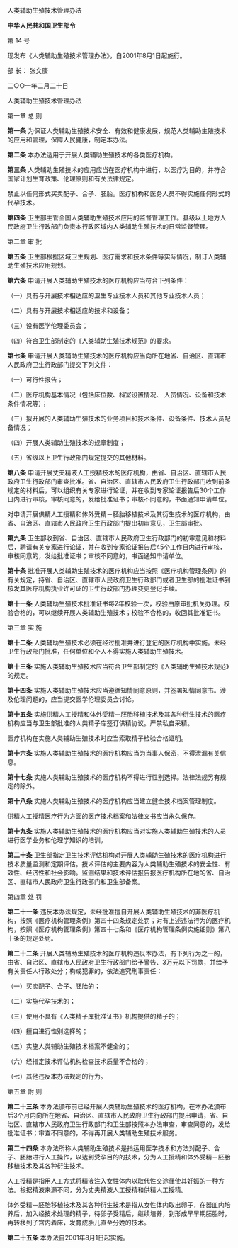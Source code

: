 人类辅助生殖技术管理办法

**中华人民共和国卫生部令**

第 14 号

现发布《人类辅助生殖技术管理办法》，自2001年8月1日起施行。

部 长： 张文康

二○○一年二月二十日

人类辅助生殖技术管理办法

第一章 总 则

**第一条** 为保证人类辅助生殖技术安全、有效和健康发展，规范人类辅助生殖技术的应用和管理，保障人民健康，制定本办法。

**第二条** 本办法适用于开展人类辅助生殖技术的各类医疗机构。

**第三条** 人类辅助生殖技术的应用应当在医疗机构中进行，以医疗为目的，并符合国家计划生育政策、伦理原则和有关法律规定。

禁止以任何形式买卖配子、合子、胚胎。医疗机构和医务人员不得实施任何形式的代孕技术。

**第四条** 卫生部主管全国人类辅助生殖技术应用的监督管理工作。县级以上地方人民政府卫生行政部门负责本行政区域内人类辅助生殖技术的日常监督管理。

第二章 审 批

**第五条** 卫生部根据区域卫生规划、医疗需求和技术条件等实际情况，制订人类辅助生殖技术应用规划。

**第六条** 申请开展人类辅助生殖技术的医疗机构应当符合下列条件：

（一）具有与开展技术相适应的卫生专业技术人员和其他专业技术人员；

（二）具有与开展技术相适应的技术和设备；

（三）设有医学伦理委员会；

（四）符合卫生部制定的《人类辅助生殖技术规范》的要求。

**第七条** 申请开展人类辅助生殖技术的医疗机构应当向所在地省、自治区、直辖市人民政府卫生行政部门提交下列文件：

（一）可行性报告；

（二）医疗机构基本情况（包括床位数、科室设置情况、 人员情况、设备和技术条件情况等）；

（三）拟开展的人类辅助生殖技术的业务项目和技术条件、设备条件、技术人员配备情况；

（四）开展人类辅助生殖技术的规章制度；

（五）省级以上卫生行政部门规定提交的其他材料。

**第八条** 申请开展丈夫精液人工授精技术的医疗机构，由省、自治区、直辖市人民政府卫生行政部门审查批准。省、自治区、直辖市人民政府卫生行政部门收到前条规定的材料后，可以组织有关专家进行论证，并在收到专家论证报告后30个工作日内进行审核，审核同意的，发给批准证书；审核不同意的，书面通知申请单位。

对申请开展供精人工授精和体外受精－胚胎移植技术及其衍生技术的医疗机构，由省、自治区、直辖市人民政府卫生行政部门提出初审意见，卫生部审批。

**第九条** 卫生部收到省、自治区、直辖市人民政府卫生行政部门的初审意见和材料后，聘请有关专家进行论证，并在收到专家论证报告后45个工作日内进行审核，审核同意的，发给批准证书；审核不同意的，书面通知申请单位。

**第十条** 批准开展人类辅助生殖技术的医疗机构应当按照《医疗机构管理条例》的有关规定，持省、自治区、直辖市人民政府卫生行政部门或者卫生部的批准证书到核发其医疗机构执业许可证的卫生行政部门办理变更登记手续。

**第十一条** 人类辅助生殖技术批准证书每2年校验一次，校验由原审批机关办理。校验合格的，可以继续开展人类辅助生殖技术；校验不合格的，收回其批准证书。

第三章 实 施

**第十二条** 人类辅助生殖技术必须在经过批准并进行登记的医疗机构中实施。未经卫生行政部门批准，任何单位和个人不得实施人类辅助生殖技术。

**第十三条** 实施人类辅助生殖技术应当符合卫生部制定的《人类辅助生殖技术规范》的规定。

**第十四条** 实施人类辅助生殖技术应当遵循知情同意原则，并签署知情同意书。涉及伦理问题的，应当提交医学伦理委员会讨论。

**第十五条** 实施供精人工授精和体外受精－胚胎移植技术及其各种衍生技术的医疗机构应当与卫生部批准的人类精子库签订供精协议。严禁私自采精。

医疗机构在实施人类辅助生殖技术时应当索取精子检验合格证明。

**第十六条** 实施人类辅助生殖技术的医疗机构应当为当事人保密，不得泄漏有关信息。

**第十七条** 实施人类辅助生殖技术的医疗机构不得进行性别选择。法律法规另有规定的除外。

**第十八条** 实施人类辅助生殖技术的医疗机构应当建立健全技术档案管理制度。

供精人工授精医疗行为方面的医疗技术档案和法律文书应当永久保存。

**第十九条** 实施人类辅助生殖技术的医疗机构应当对实施人类辅助生殖技术的人员进行医学业务和伦理学知识的培训。

**第二十条** 卫生部指定卫生技术评估机构对开展人类辅助生殖技术的医疗机构进行技术质量监测和定期评估。技术评估的主要内容为人类辅助生殖技术的安全性、有效性、经济性和社会影响。监测结果和技术评估报告报医疗机构所在地的省、自治区、直辖市人民政府卫生行政部门和卫生部备案。

第四章 处 罚

**第二十一条** 违反本办法规定，未经批准擅自开展人类辅助生殖技术的非医疗机构，按照《医疗机构管理条例》第四十四条规定处罚；对有上述违法行为的医疗机构，按照《医疗机构管理条例》第四十七条和《医疗机构管理条例实施细则》第八十条的规定处罚。

**第二十二条** 开展人类辅助生殖技术的医疗机构违反本办法，有下列行为之一的，由省、自治区、直辖市人民政府卫生行政部门给予警告、3万元以下罚款，并给予有关责任人行政处分；构成犯罪的，依法追究刑事责任：

（一）买卖配子、合子、胚胎的；

（二）实施代孕技术的；

（三）使用不具有《人类精子库批准证书》机构提供的精子的；

（四）擅自进行性别选择的；

（五）实施人类辅助生殖技术档案不健全的；

（六）经指定技术评估机构检查技术质量不合格的；

（七）其他违反本办法规定的行为。

第五章 附 则

**第二十三条** 本办法颁布前已经开展人类辅助生殖技术的医疗机构，在本办法颁布后3个月内向所在地省、自治区、直辖市人民政府卫生行政部门提出申请，省、自治区、直辖市人民政府卫生行政部门和卫生部按照本办法审查，审查同意的，发给批准证书；审查不同意的，不得再开展人类辅助生殖技术服务。

**第二十四条** 本办法所称人类辅助生殖技术是指运用医学技术和方法对配子、合子、胚胎进行人工操作，以达到受孕目的的技术，分为人工授精和体外受精－胚胎移植技术及其各种衍生技术。

人工授精是指用人工方式将精液注入女性体内以取代性交途径使其妊娠的一种方法。根据精液来源不同，分为丈夫精液人工授精和供精人工授精。

体外受精－胚胎移植技术及其各种衍生技术是指从女性体内取出卵子，在器皿内培养后，加入经技术处理的精子，待卵子受精后，继续培养，到形成早早期胚胎时，再转移到子宫内着床，发育成胎儿直至分娩的技术。

**第二十五条** 本办法自2001年8月1日起实施。

